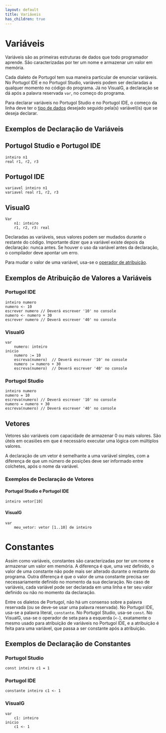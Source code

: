```yaml
---
layout: default
title: Variáveis
has_children: true
---
```


# Variáveis

Variáveis são as primeiras estruturas de dados que todo programador aprende. São caracterizadas por ter um nome e armazenar um valor em memória. 

Cada dialeto de Portugol tem sua maneira particular de enunciar variáveis. No Portugol IDE e no Portugol Studio, variáveis podem ser declaradas a qualquer momento no código do programa. Já no VisualG, a declaração se dá após a palavra reservada `var`, no começo do programa.

Para declarar variáveis no Portugol Studio e no Portugol IDE, o começo da linha deve ter o [tipo de dados](https://github.com/leonelsanchesdasilva/portugol-padroes/wiki/Tipos-de-Dados) desejado seguido pela(s) variável(is) que se deseja declarar. 

## Exemplos de Declaração de Variáveis

## Portugol Studio e Portugol IDE

    inteiro n1
    real r1, r2, r3

## Portugol IDE

    variavel inteiro n1
    variavel real r1, r2, r3

## VisualG

    Var
        n1: inteiro
        r1, r2, r3: real

Declaradas as variáveis, seus valores podem ser mudados durante o restante do código. Importante dizer que a variável existe depois da declaração: nunca antes. Se houver o uso da variável antes da declaração, o compilador deve apontar um erro. 

Para mudar o valor de uma variável, usa-se o [operador de atribuição](https://github.com/leonelsanchesdasilva/portugol-padroes/wiki/Operadores#atribui%C3%A7%C3%A3o). 

## Exemplos de Atribuição de Valores a Variáveis

### Portugol IDE

    inteiro numero
    numero <- 10
    escrever numero // Deverá escrever '10' no console
    numero <- numero + 30
    escrever numero // Deverá escrever '40' no console

### VisualG

    var
        numero: inteiro
    inicio
        numero := 10
        escreva(numero)  // Deverá escrever '10' no console
        numero := numero + 30
        escreva(numero)  // Deverá escrever '40' no console

### Portugol Studio

    inteiro numero
    numero = 10
    escreva(numero) // Deverá escrever '10' no console
    numero = numero + 30
    escreva(numero) // Deverá escrever '40' no console

## Vetores

Vetores são variáveis com capacidade de armazenar 0 ou mais valores. São úteis em ocasiões em que é necessário executar uma lógica com múltiplos valores. 

A declaração de um vetor é semelhante a uma variável simples, com a diferença de que um número de posições deve ser informado entre colchetes, após o nome da variável.

### Exemplos de Declaração de Vetores

#### Portugol Studio e Portugol IDE

    inteiro vetor[10]

#### VisualG

    var
        meu_vetor: vetor [1..10] de inteiro

# Constantes

Assim como variáveis, constantes são caracterizadas por ter um nome e armazenar um valor em memória. A diferença é que, uma vez definido, o valor de uma constante não pode mais ser alterado durante o restante do programa. Outra diferença é que o valor de uma constante precisa ser necessariamente definido no momento da sua declaração. No caso de variáveis, cada variável pode ser declarada em uma linha e ter seu valor definido ou não no momento da declaração.

Entre os dialetos de Portugol, não há um consenso sobre a palavra reservada (ou se deve-se usar uma palavra reservada). No Portugol IDE, usa-se a palavra literal, `constante`. No Portugol Studio, usa-se `const`. No VisualG, usa-se o operador de seta para a esquerda (`<-`), exatamente o mesmo usado para atribuição de variáveis no Portugol IDE, e a atribuição é feita para uma variável, que passa a ser constante após a atribuição.

## Exemplos de Declaração de Constantes

### Portugol Studio

    const inteiro c1 = 1

### Portugol IDE

    constante inteiro c1 <- 1

### VisualG

    var
        c1: inteiro
    inicio
        c1 <- 1